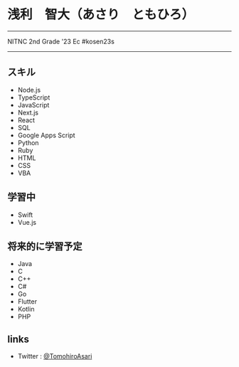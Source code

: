 # 浅利　智大（あさり　ともひろ）

***

NITNC 2nd Grade '23 Ec 
#kosen23s

***

## スキル
- Node.js
- TypeScript
- JavaScript
- Next.js
- React
- SQL
- Google Apps Script
- Python
- Ruby
- HTML
- CSS
- VBA

## 学習中
- Swift
- Vue.js

## 将来的に学習予定
- Java
- C
- C++
- C#
- Go
- Flutter
- Kotlin
- PHP

## links
- Twitter : [@TomohiroAsari](https://twitter.com/TomohiroAsari)
